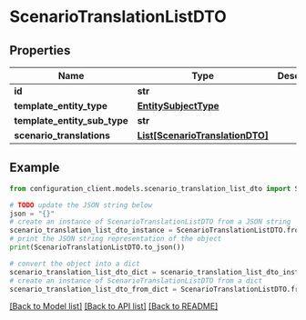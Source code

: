 # ScenarioTranslationListDTO


## Properties

Name | Type | Description | Notes
------------ | ------------- | ------------- | -------------
**id** | **str** |  | [optional] 
**template_entity_type** | [**EntitySubjectType**](EntitySubjectType.md) |  | [optional] 
**template_entity_sub_type** | **str** |  | [optional] 
**scenario_translations** | [**List[ScenarioTranslationDTO]**](ScenarioTranslationDTO.md) |  | [optional] 

## Example

```python
from configuration_client.models.scenario_translation_list_dto import ScenarioTranslationListDTO

# TODO update the JSON string below
json = "{}"
# create an instance of ScenarioTranslationListDTO from a JSON string
scenario_translation_list_dto_instance = ScenarioTranslationListDTO.from_json(json)
# print the JSON string representation of the object
print(ScenarioTranslationListDTO.to_json())

# convert the object into a dict
scenario_translation_list_dto_dict = scenario_translation_list_dto_instance.to_dict()
# create an instance of ScenarioTranslationListDTO from a dict
scenario_translation_list_dto_from_dict = ScenarioTranslationListDTO.from_dict(scenario_translation_list_dto_dict)
```
[[Back to Model list]](../README.md#documentation-for-models) [[Back to API list]](../README.md#documentation-for-api-endpoints) [[Back to README]](../README.md)


